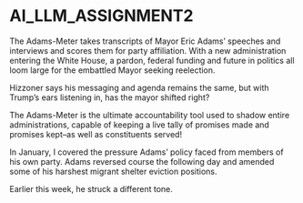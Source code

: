 # AI_LLM_ASSIGNMENT2


The Adams-Meter takes transcripts of Mayor Eric Adams’ speeches and interviews and scores them for party affiliation. With a new administration entering the White House, a pardon, federal funding and future in politics all loom large for the embattled Mayor seeking reelection.

Hizzoner says his messaging and agenda remains the same, but with Trump’s ears listening in, has the mayor shifted right?

The Adams-Meter is the ultimate accountability tool used to shadow entire administrations, capable of keeping a live tally of promises made and promises kept–as well as constituents served!

In January, I covered the pressure Adams’ policy faced from members of his own party. Adams reversed course the following day and amended some of his harshest migrant shelter eviction positions. 

Earlier this week, he struck a different tone.
